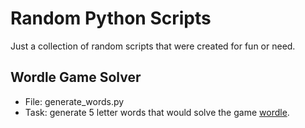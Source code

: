 # Random Python Scripts

Just a collection of random scripts that were created for fun or need.

## Wordle Game Solver

- File: generate_words.py
- Task: generate 5 letter words that would solve the game [wordle](https://www.nytimes.com/games/wordle/index.html).
